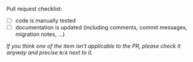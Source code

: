 Pull request checklist:

- [ ] code is manually tested
- [ ] documentation is updated (including comments, commit messages, migration notes, …)

_If you think one of the item isn’t applicable to the PR, please check it
anyway and precise `N/A` next to it._
